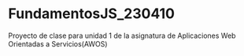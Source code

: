 # FundamentosJS_230410
Proyecto de clase para unidad 1 de la asignatura de Aplicaciones Web Orientadas a Servicios(AWOS)
